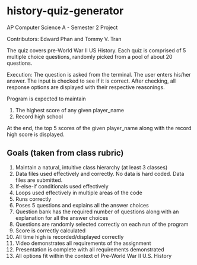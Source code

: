 # history-quiz-generator
AP Computer Science A - Semester 2 Project

Contributors: Edward Phan and Tommy V. Tran

The quiz covers pre-World War II US History.
Each quiz is comprised of 5 multiple choice questions, randomly picked
from a pool of about 20 questions.

Execution:
The question is asked from the terminal. The user
enters his/her answer. The input is checked to see if it is correct.
After checking, all response options are displayed with their respective
reasonings.

Program is expected to maintain
1. The highest score of any given player_name
2. Record high school

At the end, the top 5 scores of the given player_name along with the record
high score is displayed.


## Goals (taken from class rubric)
1. Maintain a natural, intuitive class hierarchy (at least 3 classes)
2. Data files used effectively and correctly. No data is hard coded. Data files are submitted.
3. If-else-if conditionals used effectively
4. Loops used effectively in multiple areas of the code
5. Runs correctly
6. Poses 5 questions and explains all the answer choices
7. Question bank has the required number of questions along with an explanation for all the answer choices
8. Questions are randomly selected correctly on each run of the program
9. Score is correctly calculated
10. All time high is recorded/displayed correctly
11. Video demonstrates all requirements of the assignment
12. Presentation is complete with all requirements demonstrated
13. All options fit within the context of Pre-World War II U.S. History

